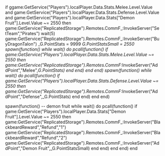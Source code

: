 if ggame:GetService("Players").localPlayer.Data.Stats.Melee.Level.Value and game:GetService("Players").localPlayer.Data.Stats.Defense.Level.Value and game:GetService("Players").localPlayer.Data.Stats["Demon Fruit"].Level.Value ~= 2550 then 
 game:GetService("ReplicatedStorage").Remotes.CommF_:InvokeServer("SetTeam","Pirates")
 wait(5)
 game:GetService("ReplicatedStorage").Remotes.CommF_:InvokeServer("BuyDragonTalon")
 _G.PointStats = 9999
 _G.PointStatsSmall = 2550
 spawn(function()
    while wait() do
        pcall(function()
            if game:GetService("Players").localPlayer.Data.Stats.Melee.Level.Value ~= 2550 then
                    game:GetService("ReplicatedStorage").Remotes.CommF_:InvokeServer("AddPoint","Melee",_G.PointStats)
                end
        end)
    end
end)
spawn(function()
     while wait() do
         pcall(function()
            if game:GetService("Players").localPlayer.Data.Stats.Defense.Level.Value ~= 2550 then
                     game:GetService("ReplicatedStorage").Remotes.CommF_:InvokeServer("AddPoint","Defense",_G.PointStats)
                 end
         end)
     end
 end)

 spawn(function() -- demon fruit
     while wait() do
         pcall(function()
            if game:GetService("Players").localPlayer.Data.Stats["Demon Fruit"].Level.Value ~= 2550 then
                     game:GetService("ReplicatedStorage").Remotes.CommF_:InvokeServer("BlackbeardReward","Refund","1")
                     game:GetService("ReplicatedStorage").Remotes.CommF_:InvokeServer("BlackbeardReward","Refund","2")
                     game:GetService("ReplicatedStorage").Remotes.CommF_:InvokeServer("AddPoint","Demon Fruit",_G.PointStatsSmall) 
                 end
         end)
     end
 end)
end

